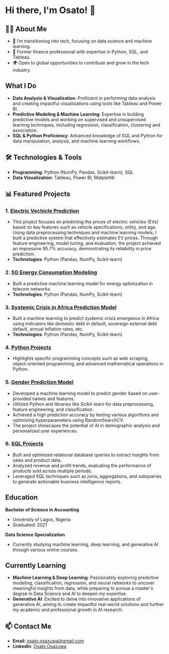 # Hi there, I'm Osato! 👋  
## 👨‍💻 About Me  
- 🌱 I’m transitioning into tech, focusing on data science and machine learning.  
- 💼 Former finance professional with expertise in Python, SQL, and Tableau.  
- 🌍 Open to global opportunities to contribute and grow in the tech industry.

## What I Do
- **Data Analysis & Visualization**: Proficient in performing data analysis and creating impactful visualizations using tools like Tableau and Power BI.
- **Predictive Modeling & Machine Learning**: Expertise in building predictive models and working on supervised and unsupervised learning techniques, including regression,      classification, clustering and association.
- **SQL & Python Proficiency**: Advanced knowledge of SQL and Python for data manipulation, analysis, and machine learning workflows.
  
## 🛠️ Technologies & Tools  
- **Programming**: Python (NumPy, Pandas, Scikit-learn), SQL  
- **Data Visualization**: Tableau, Power BI, Matplotlib

## 📊 Featured Projects  
### 1. [Electric Vechicle Prediction](https://github.com/OsatoOsazuwa/Electric_Car_ML_Model.git)
- This project focuses on predicting the prices of electric vehicles (EVs) based on key features such as vehicle specifications, utility, and age. Using data preprocessing techniques and machine learning models, I built a predictive system that effectively estimates EV prices. Through feature engineering, model tuning, and evaluation, the project achieved an impressive 85.7% accuracy, demonstrating its reliability in price prediction.
- **Technologies**: Python (Pandas, NumPy, Scikit-learn)


### 2. [5G Energy Consumption Modeling](https://github.com/OsatoOsazuwa/5G_Energy_Consumption_Modeling.git) 
- Built a predictive machine learning model for energy optimization in telecom networks.  
- **Technologies**: Python (Pandas, NumPy, Scikit-learn)
  
### 3. [Systemic Crisis in Africa Prediction Model](https://github.com/OsatoOsazuwa/Systemic-Crisis-ML-Prediction-in-Africa.git)
- Built a machine learning to predict systemic crisis emergence in Africa using indicators like domestic debt in default,	sovereign external debt default, annual inflation rates, etc.
- **Technologies**: Python (Pandas, NumPy, Scikit-learn)

### 4. [Python Projects](https://github.com/OsatoOsazuwa/Python-Projects.git)
-  Highlights specific programming concepts such as web scraping, object-oriented programming, and advanced mathematical operations in Python.
  
### 5. [Gender Prediction Model](https://github.com/OsatoOsazuwa/Machine-Learning-Project-Gender-Prediction.git)
- Developed a machine learning model to predict gender based on user-provided names and features.
- Utilized Python and libraries like Scikit-learn for data preprocessing, feature engineering, and classification.
- Achieved a high prediction accuracy by testing various algorithms and optimizing hyperparameters using RandomSearchCV.
- The project showcases the potential of AI in demographic analysis and personalized user experiences.
  
### 6. [SQL Projects](https://github.com/OsatoOsazuwa/Relational_Database.git)
- Built and optimized relational database queries to extract insights from sales and product data.
- Analyzed revenue and profit trends, evaluating the performance of products sold across multiple periods.
- Leveraged SQL techniques such as joins, aggregations, and subqueries to generate actionable business intelligence reports.

## Education
**Bachelor of Science in Accounting**
- University of Lagos, Nigeria
- Graduated: 2021
  
**Data Science Specialization**
- Currently studying machine learning, deep learning, and generative AI through various online courses.


## Currently Learning
- **Machine Learning & Deep Learning**: Passionately exploring predictive modeling, classification, regression, and neural networks to uncover meaningful insights from data, 
   while preparing to pursue a master's degree in Data Science and AI to deepen my expertise.
- **Generative AI**: Excited to delve into innovative applications of generative AI, aiming to create impactful real-world solutions and further my academic and professional 
   growth in AI research.

## 📫 Contact Me  
- **Email**: [osato.osazuwa@gmail.com](osato.osazuwa@gmail.com)  
- **LinkedIn**: [Osato Osazuwa](www.linkedin.com/in/osato-osazuwa-ayooluwa)

